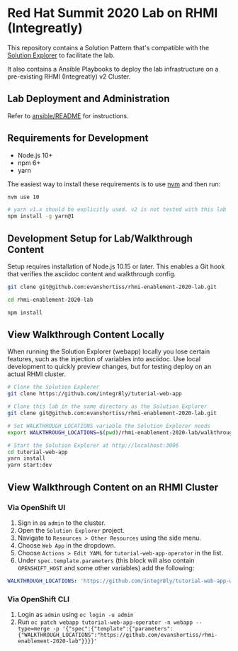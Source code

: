 # Red Hat Summit 2020 Lab on RHMI (Integreatly)

This repository contains a Solution Pattern that's compatible with the
[Solution Explorer](https://github.com/integr8ly/tutorial-web-app) to
facilitate the lab.

It also contains a Ansible Playbooks to deploy the lab infrastructure on a
pre-existing RHMI (Integreatly) v2 Cluster.

## Lab Deployment and Administration
Refer to [ansible/README](ansible/README.md) for instructions.

## Requirements for Development

* Node.js 10+
* npm 6+
* yarn

The easiest way to install these requirements is to use
[nvm](https://github.com/nvm-sh/nvm#installation-and-update) and then run:

```bash
nvm use 10

# yarn v1.x should be explicitly used. v2 is not tested with this lab
npm install -g yarn@1
```

## Development Setup for Lab/Walkthrough Content

Setup requires installation of Node.js 10.15 or later. This enables a Git hook
that verifies the asciidoc content and walkthrough config.

```bash
git clone git@github.com:evanshortiss/rhmi-enablement-2020-lab.git

cd rhmi-enablement-2020-lab

npm install
```

## View Walkthrough Content Locally

When running the Solution Explorer (webapp) locally you lose certain features,
such as the injection of variables into asciidoc. Use local development to
quickly preview changes, but for testing deploy on an actual RHMI cluster.

```bash
# Clone the Solution Explorer
git clone https://github.com/integr8ly/tutorial-web-app

# Clone this lab in the same directory as the Solution Explorer
git clone git@github.com:evanshortiss/rhmi-enablement-2020-lab.git

# Set WALKTHROUGH_LOCATIONS variable the Solution Explorer needs
export WALKTHROUGH_LOCATIONS=$(pwd)/rhmi-enablement-2020-lab/walkthroughs

# Start the Solution Explorer at http://localhost:3006
cd tutorial-web-app
yarn install
yarn start:dev
```

## View Walkthrough Content on an RHMI Cluster

### Via OpenShift UI
1. Sign in as `admin` to the cluster.
1. Open the `Solution Explorer` project.
1. Navigate to `Resources > Other Resources` using the side menu.
1. Choose `Web App` in the dropdown.
1. Choose `Actions > Edit YAML` for `tutorial-web-app-operator` in the list.
1. Under `spec.template.parameters` (this block will also contain
`OPENSHIFT_HOST` and some other variables) add the following:

```yaml
WALKTHROUGH_LOCATIONS: 'https://github.com/integr8ly/tutorial-web-app-walkthroughs#v1.6.4,https://github.com/evanshortiss/rhmi-enablement-2020-lab'
```

### Via OpenShift CLI
1. Login as `admin` using `oc login -u admin`
1. Run `oc patch webapp tutorial-web-app-operator -n webapp --type=merge -p '{"spec":{"template":{"parameters":{"WALKTHROUGH_LOCATIONS":"https://github.com/evanshortiss/rhmi-enablement-2020-lab"}}}}'`

